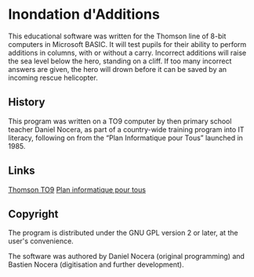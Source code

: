 # Inondation d'Additions

This educational software was written for the Thomson line of 8-bit computers
in Microsoft BASIC. It will test pupils for their ability to perform additions
in columns, with or without a carry. Incorrect additions will raise the sea
level below the hero, standing on a cliff. If too many incorrect answers are
given, the hero will drown before it can be saved by an incoming rescue
helicopter.

## History

This program was written on a TO9 computer by then primary school teacher
Daniel Nocera, as part of a country-wide training program into IT literacy,
following on from the “Plan Informatique pour Tous” launched in 1985.

## Links

[Thomson TO9](https://fr.wikipedia.org/wiki/Thomson_TO9)
[Plan informatique pour tous](https://fr.wikipedia.org/wiki/Plan_informatique_pour_tous)

## Copyright

The program is distributed under the GNU GPL version 2 or later, at the
user's convenience.

The software was authored by Daniel Nocera (original programming) and
Bastien Nocera (digitisation and further development).
